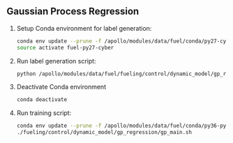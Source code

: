 ## Gaussian Process Regression

1. Setup Conda environment for label generation:

   ```bash
   conda env update --prune -f /apollo/modules/data/fuel/conda/py27-cyber.yaml
   source activate fuel-py27-cyber
   ```

1. Run label generation script:

   ```bash
   python /apollo/modules/data/fuel/fueling/control/dynamic_model/gp_regression/label_generation.py
   ```

1. Deactivate Conda environment

   ```bash
   conda deactivate
   ```

1. Run training script:

   ```bash
   conda env update --prune -f /apollo/modules/data/fuel/conda/py36-pyro.yaml
   ./fueling/control/dynamic_model/gp_regression/gp_main.sh
   ```
